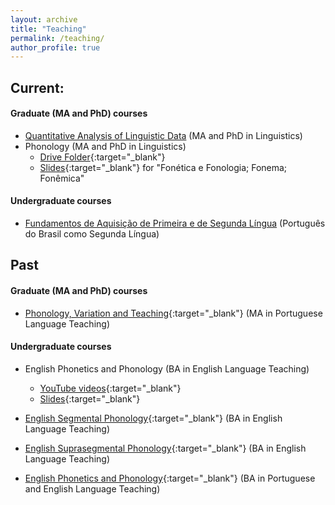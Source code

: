 ```yaml
---
layout: archive
title: "Teaching"
permalink: /teaching/
author_profile: true
---
```


## Current: 

#### Graduate (MA and PhD) courses
- [Quantitative Analysis of Linguistic Data](/quant-data-analysis) (MA and PhD in Linguistics)
- Phonology (MA and PhD in Linguistics)
  + [Drive Folder](https://unbbr-my.sharepoint.com/:f:/g/personal/chacon_unb_br/EnEWvRRhgyBBv5NCccg9cGQBK9w60KuQ9mGAFG768qw74A?e=P5QoDJ){:target="_blank"}
  + [Slides](/files/PPGL-Fonologia-FonFon.pdf){:target="_blank"} for "Fonética e Fonologia; Fonema; Fonêmica"


#### Undergraduate courses
- [Fundamentos de Aquisição de Primeira e de Segunda Língua](/fund-aquis/) (Português do Brasil como Segunda Língua)


## Past

#### Graduate (MA and PhD) courses
- [Phonology, Variation and Teaching](/files/FonVarEns2021.1.pdf){:target="_blank"} (MA in Portuguese Language Teaching)


#### Undergraduate courses
- English Phonetics and Phonology (BA in English Language Teaching)
    + [YouTube videos](https://youtube.com/playlist?list=PLzkA7H-mNfYjuQEAm5NPRdMtfdrF4mdJw){:target="_blank"}
    + [Slides](/englishPhonPhon){:target="_blank"}

- [English Segmental Phonology](/files/FonologiaSegmental2021.1.pdf){:target="_blank"} (BA in English Language Teaching)

- [English Suprasegmental Phonology](/files/FonSupra-programa-2021.2.pdf){:target="_blank"} (BA in English Language Teaching)

- [English Phonetics and Phonology](/files/FonéticaFonologia2021.1.pdf){:target="_blank"} (BA in Portuguese and English Language Teaching)

<!--

{% include base_path %}

{% for post in site.teaching reversed %}
  {% include archive-single.html %}
{% endfor %}

-->
